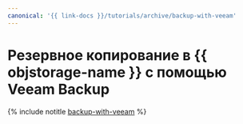 ```yaml
---
canonical: '{{ link-docs }}/tutorials/archive/backup-with-veeam'
---
```


# Резервное копирование в {{ objstorage-name }} с помощью Veeam Backup

{% include notitle [backup-with-veeam](../../_tutorials/archive/backup-with-veeam.md) %}